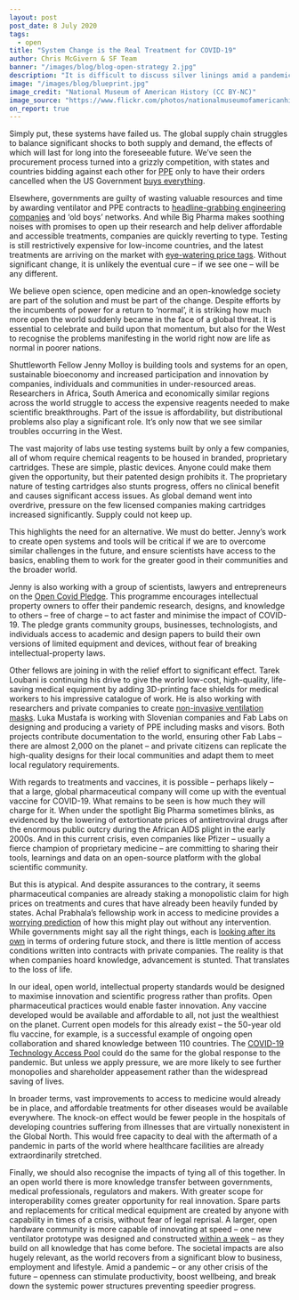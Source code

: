```yaml
---
layout: post
post_date: 8 July 2020
tags:
  - open
title: "System Change is the Real Treatment for COVID-19"
author: Chris McGivern & SF Team
banner: "/images/blog/blog-open-strategy 2.jpg"
description: "It is difficult to discuss silver linings amid a pandemic that has led to over half a million people losing their lives, hundreds of millions losing their jobs, and the global economy placed on a life-support machine. But in the wake of such devastation, it is important to highlight the opportunity and necessity for significant change. While scientists, academics and manufacturers work to create treatments, equipment and protective gear, we should also place the systems they work in under the microscope."
image: "/images/blog/blueprint.jpg"
image_credit: "National Museum of American History (CC BY-NC)"
image_source: "https://www.flickr.com/photos/nationalmuseumofamericanhistory/8594295953/in/photostream/"
on_report: true
---
```

Simply put, these systems have failed us. The global supply chain struggles to balance significant shocks to both supply and demand, the effects of which will last for long into the foreseeable future. We’ve seen the procurement process turned into a grizzly competition, with states and countries bidding against each other for <abbr title="Personal protective equipment">PPE</abbr> only to have their orders cancelled when the US Government [buys everything](https://www.vox.com/2020/4/4/21208122/ppe-distribution-trump-administration-states).

Elsewhere, governments are guilty of wasting valuable resources and time by awarding ventilator and PPE contracts to [headline-grabbing engineering companies](https://www.theguardian.com/world/2020/apr/24/dyson-will-not-supply-ventilators-to-nhs-to-treat-covid-19) and ‘old boys’ networks. And while Big Pharma makes soothing noises with promises to open up their research and help deliver affordable and accessible treatments, companies are quickly reverting to type. Testing is still restrictively expensive for low-income countries, and the latest treatments are arriving on the market with [eye-watering price tags](https://www.wsj.com/articles/covid-19-drug-remdesivir-to-cost-3-120-for-typical-patient-11593428402). Without significant change, it is unlikely the eventual cure – if we see one – will be any different. 

We believe open science, open medicine and an open-knowledge society are part of the solution and must be part of the change. Despite efforts by the incumbents of power for a return to ‘normal’, it is striking how much more open the world suddenly became in the face of a global threat. It is essential to celebrate and build upon that momentum, but also for the West to recognise the problems manifesting in the world right now are life as normal in poorer nations. 

Shuttleworth Fellow Jenny Molloy is building tools and systems for an open, sustainable bioeconomy and increased participation and innovation by companies, individuals and communities in under-resourced areas. Researchers in Africa, South America and economically similar regions across the world struggle to access the expensive reagents needed to make scientific breakthroughs. Part of the issue is affordability, but distributional problems also play a significant role. It’s only now that we see similar troubles occurring in the West. 

The vast majority of labs use testing systems built by only a few companies, all of whom require chemical reagents to be housed in branded, proprietary cartridges. These are simple, plastic devices. Anyone could make them given the opportunity, but their patented design prohibits it. The proprietary nature of testing cartridges also stunts progress, offers no clinical benefit and causes significant access issues. As global demand went into overdrive, pressure on the few licensed companies making cartridges increased significantly. Supply could not keep up. 

This highlights the need for an alternative. We must do better. Jenny’s work to create open systems and tools will be critical if we are to overcome similar challenges in the future, and ensure scientists have access to the basics, enabling them to work for the greater good in their communities and the broader world.

Jenny is also working with a group of scientists, lawyers and entrepreneurs on the [Open Covid Pledge](https://opencovidpledge.org/). This programme encourages intellectual property owners to offer their pandemic research, designs, and knowledge to others – free of charge – to act faster and minimise the impact of COVID-19. The pledge grants community groups, businesses, technologists, and individuals access to academic and design papers to build their own versions of limited equipment and devices, without fear of breaking intellectual-property laws. 

Other fellows are joining in with the relief effort to significant effect. Tarek Loubani is continuing his drive to give the world low-cost, high-quality, life-saving medical equipment by adding 3D-printing face shields for medical workers to his impressive catalogue of work. He is also working with researchers and private companies to create [non-invasive ventilation masks](https://www.lawsonresearch.ca/news/non-invasive-ventilation-mask). Luka Mustafa is working with Slovenian companies and Fab Labs on designing and producing a variety of PPE including masks and visors. Both projects contribute documentation to the world, ensuring other Fab Labs – there are almost 2,000 on the planet – and private citizens can replicate the high-quality designs for their local communities and adapt them to meet local regulatory requirements.

With regards to treatments and vaccines, it is possible – perhaps likely – that a large, global pharmaceutical company will come up with the eventual vaccine for COVID-19. What remains to be seen is how much they will charge for it. When under the spotlight Big Pharma sometimes blinks, as evidenced by the lowering of extortionate prices of antiretroviral drugs after the enormous public outcry during the African AIDS plight in the early 2000s. And in this current crisis, even companies like Pfizer – usually a fierce champion of proprietary medicine – are committing to sharing their tools, learnings and data on an open-source platform with the global scientific community. 

But this is atypical. And despite assurances to the contrary, it seems pharmaceutical companies are already staking a monopolistic claim for high prices on treatments and cures that have already been heavily funded by states. Achal Prabhala’s fellowship work in access to medicine provides a [worrying prediction](https://www.theguardian.com/commentisfree/2020/jun/24/worlds-poorest-people-coronavirus-vaccine-gavi) of how this might play out without any intervention. While governments might say all the right things, each is [looking after its own](https://theconversation.com/as-u-s-buys-up-remdesivir-vaccine-nationalism-threatens-access-to-covid-19-treatments-141952) in terms of ordering future stock, and there is little mention of access conditions written into contracts with private companies. The reality is that when companies hoard knowledge, advancement is stunted. That translates to the loss of life. 

In our ideal, open world, intellectual property standards would be designed to maximise innovation and scientific progress rather than profits. Open pharmaceutical practices would enable faster innovation. Any vaccine developed would be available and affordable to all, not just the wealthiest on the planet. Current open models for this already exist – the 50-year old flu vaccine, for example, is a successful example of ongoing open collaboration and shared knowledge between 110 countries. The [COVID-19 Technology Access Pool](https://www.who.int/emergencies/diseases/novel-coronavirus-2019/global-research-on-novel-coronavirus-2019-ncov/covid-19-technology-access-pool) could do the same for the global response to the pandemic. But unless we apply pressure, we are more likely to see further monopolies and shareholder appeasement rather than the widespread saving of lives.

In broader terms, vast improvements to access to medicine would already be in place, and affordable treatments for other diseases would be available everywhere. The knock-on effect would be fewer people in the hospitals of developing countries suffering from illnesses that are virtually nonexistent in the Global North. This would free capacity to deal with the aftermath of a pandemic in parts of the world where healthcare facilities are already extraordinarily stretched.

Finally, we should also recognise the impacts of tying all of this together. In an open world there is more knowledge transfer between governments, medical professionals, regulators and makers. With greater scope for interoperability comes greater opportunity for real innovation. Spare parts and replacements for critical medical equipment are created by anyone with capability in times of a crisis, without fear of legal reprisal. A larger, open hardware community is more capable of innovating at speed – one new ventilator prototype was designed and constructed [within a week](https://www.bbc.co.uk/news/av/technology-52072479/a-3d-printed-ventilator-designed-for-spain-s-coronavirus-patients) – as they build on all knowledge that has come before. The societal impacts are also hugely relevant, as the world recovers from a significant blow to business, employment and lifestyle. Amid a pandemic – or any other crisis of the future – openness can stimulate productivity, boost wellbeing, and break down the systemic power structures preventing speedier progress. 
